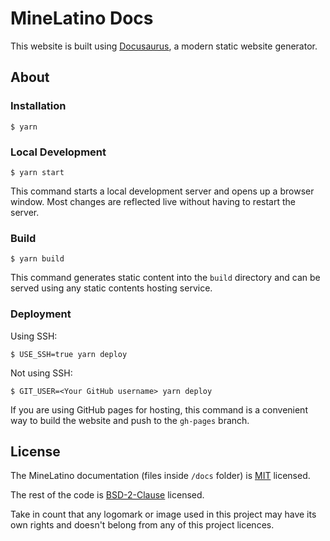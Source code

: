 # MineLatino Docs

This website is built using [Docusaurus](https://docusaurus.io/), a modern static website generator.

## About

### Installation

```
$ yarn
```

### Local Development

```
$ yarn start
```

This command starts a local development server and opens up a browser window. Most changes are reflected live without having to restart the server.

### Build

```
$ yarn build
```

This command generates static content into the `build` directory and can be served using any static contents hosting service.

### Deployment

Using SSH:

```
$ USE_SSH=true yarn deploy
```

Not using SSH:

```
$ GIT_USER=<Your GitHub username> yarn deploy
```

If you are using GitHub pages for hosting, this command is a convenient way to build the website and push to the `gh-pages` branch.

## License

The MineLatino documentation (files inside `/docs` folder) is [MIT](https://github.com/MineLAT/docs/blob/main/LICENSE-docs) licensed.

The rest of the code is
[BSD-2-Clause](https://github.com/MineLAT/docs/blob/main/LICENSE) licensed.

Take in count that any logomark or image used in this project may have its own rights and doesn't belong from any of this project licences.
